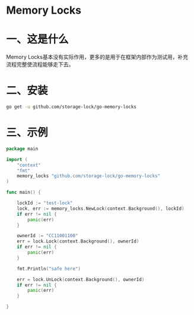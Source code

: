 # Memory Locks

# 一、这是什么

Memory Locks基本没有实际作用，更多的是用于在框架内部作为测试用，补充流程完整使流程能够走下去。

# 二、安装

```bash
go get -u github.com/storage-lock/go-memory-locks
```

# 三、示例

```go
package main

import (
	"context"
	"fmt"
	memory_locks "github.com/storage-lock/go-memory-locks"
)

func main() {

	lockId := "test-lock"
	lock, err := memory_locks.NewLock(context.Background(), lockId)
	if err != nil {
		panic(err)
	}

	ownerId := "CC11001100"
	err = lock.Lock(context.Background(), ownerId)
	if err != nil {
		panic(err)
	}

	fmt.Println("safe here")

	err = lock.UnLock(context.Background(), ownerId)
	if err != nil {
		panic(err)
	}

}
```


